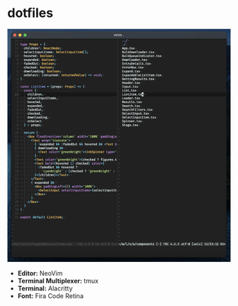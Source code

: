 # dotfiles

![](https://raw.githubusercontent.com/obsfx/dotfiles/main/s.png)

- **Editor:** NeoVim
- **Terminal Multiplexer:** tmux
- **Terminal:** Alacritty
- **Font:** Fira Code Retina
